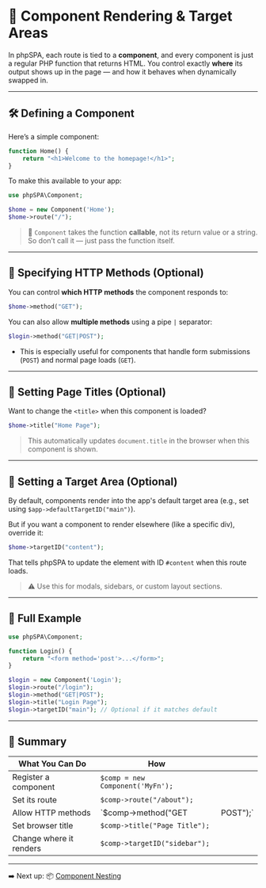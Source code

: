 # 🧩 Component Rendering & Target Areas

In phpSPA, each route is tied to a **component**, and every component is just a regular PHP function that returns HTML. You control exactly **where** its output shows up in the page — and how it behaves when dynamically swapped in.

---

## 🛠️ Defining a Component

Here’s a simple component:

```php
function Home() {
    return "<h1>Welcome to the homepage!</h1>";
}
```

To make this available to your app:

```php
use phpSPA\Component;

$home = new Component('Home');
$home->route("/");
```

> 🔸 `Component` takes the function **callable**, not its return value or a string. So don’t call it — just pass the function itself.

---

## 🔢 Specifying HTTP Methods (Optional)

You can control **which HTTP methods** the component responds to:

```php
$home->method("GET");
```

You can also allow **multiple methods** using a pipe `|` separator:

```php
$login->method("GET|POST");
```

* This is especially useful for components that handle form submissions (`POST`) and normal page loads (`GET`).

---

## 📄 Setting Page Titles (Optional)

Want to change the `<title>` when this component is loaded?

```php
$home->title("Home Page");
```

> This automatically updates `document.title` in the browser when this component is shown.

---

## 🎯 Setting a Target Area (Optional)

By default, components render into the app's default target area
(e.g., set using `$app->defaultTargetID("main")`).

But if you want a component to render elsewhere (like a specific div), override it:

```php
$home->targetID("content");
```

That tells phpSPA to update the element with ID `#content` when this route loads.

> ⚠️ Use this for modals, sidebars, or custom layout sections.

---

## 🔁 Full Example

```php
use phpSPA\Component;

function Login() {
    return "<form method='post'>...</form>";
}

$login = new Component('Login');
$login->route("/login");
$login->method("GET|POST");
$login->title("Login Page");
$login->targetID("main"); // Optional if it matches default
```

---

## 🧠 Summary

| What You Can Do         | How                              |           |
| ----------------------- | -------------------------------- | --------- |
| Register a component    | `$comp = new Component('MyFn');` |           |
| Set its route           | `$comp->route("/about");`        |           |
| Allow HTTP methods      | \`\$comp->method("GET            | POST");\` |
| Set browser title       | `$comp->title("Page Title");`    |           |
| Change where it renders | `$comp->targetID("sidebar");`    |           |

---

➡️ Next up: 📦 [Component Nesting](./10-component-nesting.md)

